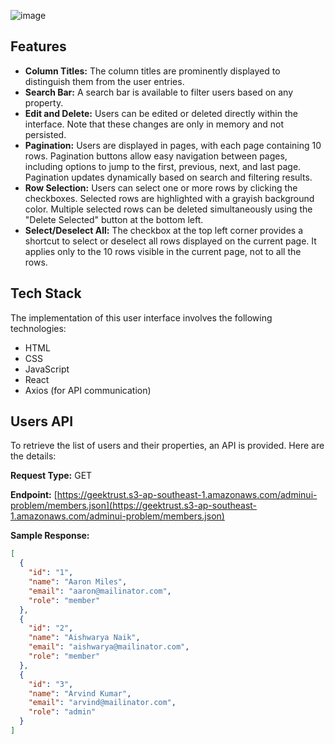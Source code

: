 ![image](https://github.com/kashish609jain/Table/assets/66458871/287e6e62-25bd-47e2-81ba-8c9ef9e0b2ab)

## Features

- **Column Titles:** The column titles are prominently displayed to distinguish them from the user entries.
- **Search Bar:** A search bar is available to filter users based on any property.
- **Edit and Delete:** Users can be edited or deleted directly within the interface. Note that these changes are only in memory and not persisted.
- **Pagination:** Users are displayed in pages, with each page containing 10 rows. Pagination buttons allow easy navigation between pages, including options to jump to the first, previous, next, and last page. Pagination updates dynamically based on search and filtering results.
- **Row Selection:** Users can select one or more rows by clicking the checkboxes. Selected rows are highlighted with a grayish background color. Multiple selected rows can be deleted simultaneously using the "Delete Selected" button at the bottom left.
- **Select/Deselect All:** The checkbox at the top left corner provides a shortcut to select or deselect all rows displayed on the current page. It applies only to the 10 rows visible in the current page, not to all the rows.

## Tech Stack

The implementation of this user interface involves the following technologies:

- HTML
- CSS
- JavaScript
- React
- Axios (for API communication)


## Users API

To retrieve the list of users and their properties, an API is provided. Here are the details:

**Request Type:** GET

**Endpoint:** [https://geektrust.s3-ap-southeast-1.amazonaws.com/adminui-problem/members.json](https://geektrust.s3-ap-southeast-1.amazonaws.com/adminui-problem/members.json)

**Sample Response:**
```json
[
  {
    "id": "1",
    "name": "Aaron Miles",
    "email": "aaron@mailinator.com",
    "role": "member"
  },
  {
    "id": "2",
    "name": "Aishwarya Naik",
    "email": "aishwarya@mailinator.com",
    "role": "member"
  },
  {
    "id": "3",
    "name": "Arvind Kumar",
    "email": "arvind@mailinator.com",
    "role": "admin"
  }
]
